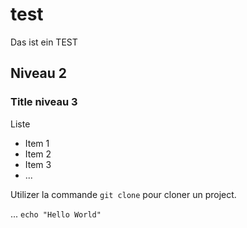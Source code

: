 # test
Das ist ein TEST

## Niveau 2

### Title niveau 3

Liste

- Item 1
- Item 2
- Item 3
- ...

Utilizer la commande `git clone` pour cloner un project.

...
`echo "Hello World"`
